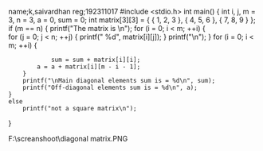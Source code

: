 name;k,saivardhan
reg;192311017
#include <stdio.h> 
int main() 
{ 
	int i, j, m = 3, n = 3, a = 0, sum = 0; 
	int matrix[3][3] 
		= { { 1, 2, 3 }, { 4, 5, 6 }, { 7, 8, 9 } }; 
	if (m == n) { 
		printf("The matrix is \n"); 
		for (i = 0; i < m; ++i) {  
			for (j = 0; j < n; ++j) { 
				printf(" %d", matrix[i][j]); 
			} 
			printf("\n"); 
		} 
		for (i = 0; i < m; ++i) { 
			
			 	sum = sum + matrix[i][i]; 
			a = a + matrix[i][m - i - 1]; 
		}  
		printf("\nMain diagonal elements sum is = %d\n", sum); 
		printf("Off-diagonal elements sum is = %d\n", a); 
	} 
	else
		printf("not a square matrix\n"); 
	 
}

F:\screanshoot\diagonal matrix.PNG
